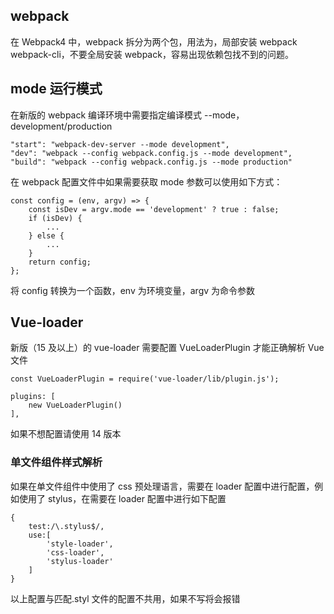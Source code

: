 ## webpack

在 Webpack4 中，webpack 拆分为两个包，用法为，局部安装 webpack webpack-cli，不要全局安装 webpack，容易出现依赖包找不到的问题。

## mode 运行模式

在新版的 webpack 编译环境中需要指定编译模式 --mode，development/production

    "start": "webpack-dev-server --mode development",
    "dev": "webpack --config webpack.config.js --mode development",
    "build": "webpack --config webpack.config.js --mode production"

在 webpack 配置文件中如果需要获取 mode 参数可以使用如下方式：

    const config = (env, argv) => {
        const isDev = argv.mode == 'development' ? true : false;
        if (isDev) {
    		...
        } else {
    		...
        }
        return config;
    };

将 config 转换为一个函数，env 为环境变量，argv 为命令参数

## Vue-loader

新版（15 及以上）的 vue-loader 需要配置 VueLoaderPlugin 才能正确解析 Vue 文件

    const VueLoaderPlugin = require('vue-loader/lib/plugin.js');

    plugins: [
        new VueLoaderPlugin()
    ],

如果不想配置请使用 14 版本

### 单文件组件样式解析

如果在单文件组件中使用了 css 预处理语言，需要在 loader 配置中进行配置，例如使用了 stylus，在需要在 loader 配置中进行如下配置

    {
    	test:/\.stylus$/,
    	use:[
    		'style-loader',
    		'css-loader',
    		'stylus-loader'
    	]
    }

以上配置与匹配.styl 文件的配置不共用，如果不写将会报错
